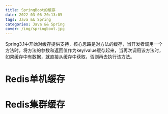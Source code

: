 ```yaml
---
title: SpringBoot的缓存
date: 2022-03-06 20:13:05
tags: Java && Spring
categories: Java && Spring
cover: /img/springboot.jpg
---
```

Spring3.1中开始对缓存提供支持，核心思路是对方法的缓存，当开发者调用一个方法时，将方法的参数和返回值作为key/value缓存起来，当再次调用该方法时，如果缓存中有数据，就直接从缓存中获取，否则再去执行该方法。

# Redis单机缓存

# Redis集群缓存


